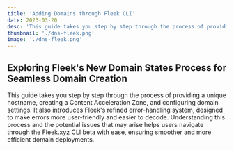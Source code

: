 ```yaml
---
title: 'Adding Domains through Fleek CLI'
date: 2023-03-20
desc: 'This guide takes you step by step through the process of providing a unique hostname, creating a Content Acceleration Zone, and configuring domain settings.'
thumbnail: './dns-fleek.png'
image: './dns-fleek.png'
---
```


## Exploring Fleek's New Domain States Process for Seamless Domain Creation

This guide takes you step by step through the process of providing a unique hostname, creating a Content Acceleration Zone, and configuring domain settings. It also introduces Fleek's refined error-handling system, designed to make errors more user-friendly and easier to decode. Understanding this process and the potential issues that may arise helps users navigate through the Fleek.xyz CLI beta with ease, ensuring smoother and more efficient domain deployments.

